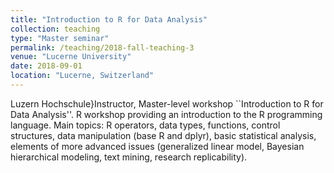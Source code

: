 ```yaml
---
title: "Introduction to R for Data Analysis"
collection: teaching
type: "Master seminar"
permalink: /teaching/2018-fall-teaching-3
venue: "Lucerne University"
date: 2018-09-01
location: "Lucerne, Switzerland"
---
```


Luzern Hochschule}Instructor, Master-level workshop ``Introduction to R for Data Analysis''. R workshop providing an introduction to the R programming language. Main topics: R operators, data types, functions, control structures, data manipulation (base R and dplyr), basic statistical analysis, elements of more advanced issues (generalized linear model, Bayesian hierarchical modeling, text mining, research replicability).
